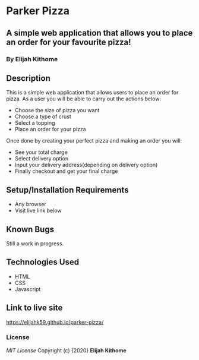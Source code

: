 # Parker Pizza

## A simple web application that allows you to place an order for your favourite pizza!

### By **Elijah Kithome**

## Description

This is a simple web application that allows users to place an order for pizza. As a user you will be able
to carry out the actions below:

* Choose the size of pizza you want
* Choose a type of crust
* Select a topping
* Place an order for your pizza

Once done by creating your perfect pizza and making an order you will:

* See your total charge
* Select delivery option
* Input your delivery address(depending on delivery option)
* Finally checkout and get your final charge

## Setup/Installation Requirements

* Any browser
* Visit live link below

## Known Bugs

Still a work in progress.

## Technologies Used

* HTML
* CSS
* Javascript

## Link to live site

https://elijahk59.github.io/parker-pizza/

### License

*MIT License*
Copyright (c) {2020} **Elijah Kithome**

